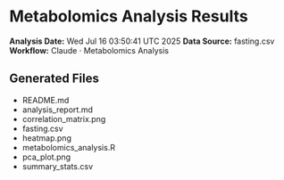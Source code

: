 # Metabolomics Analysis Results

**Analysis Date:** Wed Jul 16 03:50:41 UTC 2025
**Data Source:** fasting.csv
**Workflow:** Claude · Metabolomics Analysis

## Generated Files
- README.md
- analysis_report.md
- correlation_matrix.png
- fasting.csv
- heatmap.png
- metabolomics_analysis.R
- pca_plot.png
- summary_stats.csv
